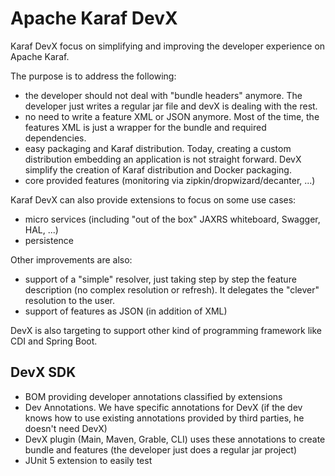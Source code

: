 <!--
    Licensed to the Apache Software Foundation (ASF) under one
    or more contributor license agreements.  See the NOTICE file
    distributed with this work for additional information
    regarding copyright ownership.  The ASF licenses this file
    to you under the Apache License, Version 2.0 (the
    "License"); you may not use this file except in compliance
    with the License.  You may obtain a copy of the License at

      http://www.apache.org/licenses/LICENSE-2.0

    Unless required by applicable law or agreed to in writing,
    software distributed under the License is distributed on an
    "AS IS" BASIS, WITHOUT WARRANTIES OR CONDITIONS OF ANY
    KIND, either express or implied.  See the License for the
    specific language governing permissions and limitations
    under the License.
-->

# Apache Karaf DevX

Karaf DevX focus on simplifying and improving the developer experience on Apache Karaf.

The purpose is to address the following:

* the developer should not deal with "bundle headers" anymore. The developer just writes a regular jar file and devX is dealing with the rest.
* no need to write a feature XML or JSON anymore. Most of the time, the features XML is just a wrapper for the bundle and required dependencies.
* easy packaging and Karaf distribution. Today, creating a custom distribution embedding an application is not straight forward. DevX simplify the creation of Karaf distribution and Docker packaging.
* core provided features (monitoring via zipkin/dropwizard/decanter, ...)

Karaf DevX can also provide extensions to focus on some use cases:

* micro services (including "out of the box" JAXRS whiteboard, Swagger, HAL, ...)
* persistence

Other improvements are also:

* support of a "simple" resolver, just taking step by step the feature description (no complex resolution or refresh). It delegates the "clever" resolution to the user.
* support of features as JSON (in addition of XML)

DevX is also targeting to support other kind of programming framework like CDI and Spring Boot.

## DevX SDK

* BOM providing developer annotations classified by extensions 
* Dev Annotations. We have specific annotations for DevX (if the dev knows how to use existing annotations provided by third parties, he doesn't need DevX)
* DevX plugin (Main, Maven, Grable, CLI) uses these annotations to create bundle and features (the developer just does a regular jar project)
* JUnit 5 extension to easily test
